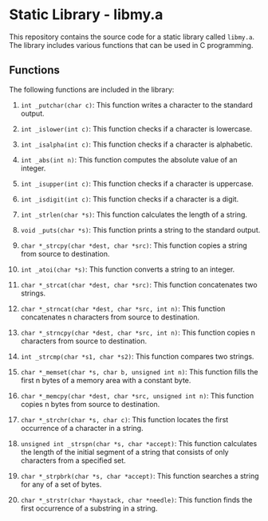 # Static Library - libmy.a

This repository contains the source code for a static library called `libmy.a`. The library includes various functions that can be used in C programming.

## Functions

The following functions are included in the library:

1. `int _putchar(char c)`: This function writes a character to the standard output.

2. `int _islower(int c)`: This function checks if a character is lowercase.

3. `int _isalpha(int c)`: This function checks if a character is alphabetic.

4. `int _abs(int n)`: This function computes the absolute value of an integer.

5. `int _isupper(int c)`: This function checks if a character is uppercase.

6. `int _isdigit(int c)`: This function checks if a character is a digit.

7. `int _strlen(char *s)`: This function calculates the length of a string.

8. `void _puts(char *s)`: This function prints a string to the standard output.

9. `char *_strcpy(char *dest, char *src)`: This function copies a string from source to destination.

10. `int _atoi(char *s)`: This function converts a string to an integer.

11. `char *_strcat(char *dest, char *src)`: This function concatenates two strings.

12. `char *_strncat(char *dest, char *src, int n)`: This function concatenates n characters from source to destination.

13. `char *_strncpy(char *dest, char *src, int n)`: This function copies n characters from source to destination.

14. `int _strcmp(char *s1, char *s2)`: This function compares two strings.

15. `char *_memset(char *s, char b, unsigned int n)`: This function fills the first n bytes of a memory area with a constant byte.

16. `char *_memcpy(char *dest, char *src, unsigned int n)`: This function copies n bytes from source to destination.

17. `char *_strchr(char *s, char c)`: This function locates the first occurrence of a character in a string.

18. `unsigned int _strspn(char *s, char *accept)`: This function calculates the length of the initial segment of a string that consists of only characters from a specified set.

19. `char *_strpbrk(char *s, char *accept)`: This function searches a string for any of a set of bytes.

20. `char *_strstr(char *haystack, char *needle)`: This function finds the first occurrence of a substring in a string.

